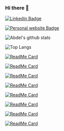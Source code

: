 ### Hi there 👋

[![Linkedin Badge](https://img.shields.io/badge/LinkedIn-0077B5?style=for-the-badge&logo=linkedin&logoColor=white)](https://www.linkedin.com/in/abdelrahman-elsayed-318539145/)

[![Personal website Badge](https://img.shields.io/badge/Personal%20website-Abdelrahman--elsayed-critical)](https://abdelrahman-elsayed.netlify.app/Home)


![Abdel's github stats](https://github-readme-stats.vercel.app/api?username=abdel-elsayed&show_icons=true&theme=prussian)

![Top Langs](https://github-readme-stats.vercel.app/api/top-langs/?username=abdel-elsayed&layout=compact&theme=prussian)



[![ReadMe Card](https://github-readme-stats.vercel.app/api/pin/?username=abdel-elsayed&repo=Cap-Stone-TTP-frontend)](https://github.com/abdel-elsayed/Cap-Stone-TTP-frontend)

[![ReadMe Card](https://github-readme-stats.vercel.app/api/pin/?username=abdel-elsayed&repo=Lemonade-E-Commerce-Website)](https://github.com/abdel-elsayed/Lemonade-E-Commerce-Website)

[![ReadMe Card](https://github-readme-stats.vercel.app/api/pin/?username=abdel-elsayed&repo=Maze-Runner)](https://github.com/abdel-elsayed/Maze-Runner)

[![ReadMe Card](https://github-readme-stats.vercel.app/api/pin/?username=abdel-elsayed&repo=React-Pomodoro-Clock)](https://github.com/abdel-elsayed/React-Pomodoro-Clock)


[![ReadMe Card](https://github-readme-stats.vercel.app/api/pin/?username=abdel-elsayed&repo=react-city-search)](https://github.com/abdel-elsayed/react-city-search)


[![ReadMe Card](https://github-readme-stats.vercel.app/api/pin/?username=abdel-elsayed&repo=react-zip-code-search)](https://github.com/abdel-elsayed/react-zip-code-search)


[![ReadMe Card](https://github-readme-stats.vercel.app/api/pin/?username=abdel-elsayed&repo=Pokemon-Game)](https://github.com/abdel-elsayed/Pokemon-Game)


[![ReadMe Card](https://github-readme-stats.vercel.app/api/pin/?username=abdel-elsayed&repo=Tip-Calculator)](https://github.com/abdel-elsayed/Tip-Calculator)

